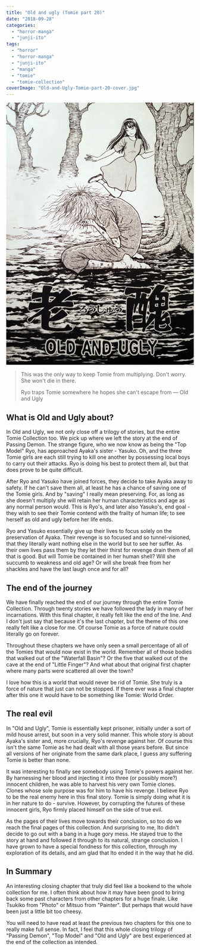 ```yaml
---
title: "Old and ugly (Tomie part 20)"
date: "2018-09-28"
categories: 
  - "horror-manga"
  - "junji-ito"
tags: 
  - "horror"
  - "horror-manga"
  - "junji-ito"
  - "manga"
  - "tomie"
  - "tomie-collection"
coverImage: "Old-and-Ugly-Tomie-part-20-cover.jpg"
---
```


[![](images/Old-and-Ugly-Tomie-part-20-cover.jpg)](https://davidpeach.co.uk/wp-content/uploads/2023/05/Old-and-Ugly-Tomie-part-20-cover.jpg)

> This was the only way to keep Tomie from multiplying. Don't worry. She won't die in there.
> 
> Ryo traps Tomie somewhere he hopes she can't escape from — Old and Ugly

## What is Old and Ugly about?

In Old and Ugly, we not only close off a trilogy of stories, but the entire Tomie Collection too. We pick up where we left the story at the end of Passing Demon. The strange figure, who we now know as being the "Top Model" Ryo, has approached Ayaka's sister - Yasuko. Oh, and the three Tomie girls are each still trying to kill one another by possessing local boys to carry out their attacks. Ryo is doing his best to protect them all, but that does prove to be quite difficult.

After Ryo and Yasuko have joined forces, they decide to take Ayaka away to safety. If he can't save them all, at least he has a chance of saving one of the Tomie girls. And by "saving" I really mean preserving. For, as long as she doesn't multiply she will retain her human characteristics and age as any normal person would. This is Ryo's, and later also Yasuko's, end goal - they wish to see their Tomie contend with the frailty of human life; to see herself as old and ugly before her life ends.

Ryo and Yasuko essentially give up their lives to focus solely on the preservation of Ayaka. Their revenge is so focused and so tunnel-visioned, that they literally want nothing else in the world but to see her suffer. As their own lives pass them by they let their thirst for revenge drain them of all that is good. But will Tomie be contained in her human shell? Will she succumb to weakness and old age? Or will she break free from her shackles and have the last laugh once and for all?

## The end of the journey

We have finally reached the end of our journey through the entire Tomie Collection. Through twenty stories we have followed the lady in many of her incarnations. With this final chapter, it really felt like the end of the line. And I don't just say that because it's the last chapter, but the theme of this one really felt like a close for me. Of course Tomie as a force of nature could literally go on forever.

Throughout these chapters we have only seen a small percentage of all of the Tomies that would now exist in the world. Remember all of those bodies that walked out of the "Waterfall Basin"? Or the five that walked out of the cave at the end of "Little Finger"? And what about that original first chapter where many parts were scattered all over the town?

I love how this is a world that would never be rid of Tomie. She truly is a force of nature that just can not be stopped. If there ever was a final chapter after this one it would have to be something like Tomie: World Order.

## The real evil

In "Old and Ugly", Tomie is essentially kept prisoner, initially under a sort of mild house arrest, but soon in a very solid manner. This whole story is about Ayaka's sister and, more crucially, Ryo's revenge against her. Of course this isn't the same Tomie as he had dealt with all those years before. But since all versions of her originate from the same dark place, I guess any suffering Tomie is better than none.

It was interesting to finally see somebody using Tomie's powers against her. By harnessing her blood and injecting it into three (or possibly more?) innocent children, he was able to harvest his very own Tomie clones. Clones whose sole purpose was for him to have his revenge. I believe Ryo to be the real enemy here in this final story. Tomie is simply doing what it is in her nature to do - survive. However, by corrupting the futures of these innocent girls, Ryo firmly placed himself on the side of true evil.

As the pages of their lives move towards their conclusion, so too do we reach the final pages of this collection. And surprising to me, Ito didn't decide to go out with a bang in a huge gory mess. He stayed true to the story at hand and followed it through to its natural, strange conclusion. I have grown to have a special fondness for this collection, through my exploration of its details, and am glad that Ito ended it in the way that he did.

## In Summary

An interesting closing chapter that truly did feel like a bookend to the whole collection for me. I often think about how it may have been good to bring back some past characters from other chapters for a huge finale. Like Tsukiko from "Photo" or Mitsuo from "Painter". But perhaps that would have been just a little bit too cheesy.

You will need to have read at least the previous two chapters for this one to really make full sense. In fact, I feel that this whole closing trilogy of "Passing Demon", "Top Model" and "Old and Ugly" are best experienced at the end of the collection as intended.
